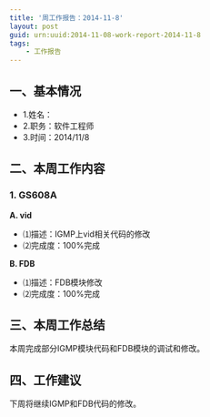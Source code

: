```yaml
---
title: '周工作报告：2014-11-8'
layout: post
guid: urn:uuid:2014-11-08-work-report-2014-11-8
tags:
    - 工作报告
---
```


## 一、基本情况

 - 1.姓名：
 - 2.职务：软件工程师
 - 3.时间：2014/11/8

## 二、本周工作内容

### 1. GS608A

**A. vid**

 - ⑴描述：IGMP上vid相关代码的修改
 - ⑵完成度：100%完成
 
**B. FDB**

 - ⑴描述：FDB模块修改
 - ⑵完成度：100%完成

## 三、本周工作总结

本周完成部分IGMP模块代码和FDB模块的调试和修改。

## 四、工作建议

下周将继续IGMP和FDB代码的修改。